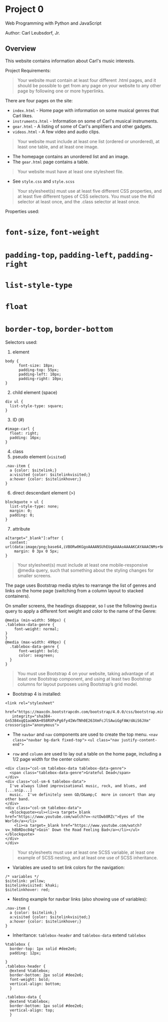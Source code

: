 # Project 0

Web Programming with Python and JavaScript

Author: Carl Leubsdorf, Jr.

## Overview

This website contains information about Carl's music interests.


Project Requirements:
> Your website must contain at least four different .html pages, and it should be possible to get from any page on your website to any other page by following one or more hyperlinks.

There are four pages on the site:
* `index.html` - Home page with information on some musical genres that Carl likes.
* `instruments.html` - Information on some of Carl's musical instruments.
* `gear.html` - A listing of some of Carl's amplifiers and other gadgets.
* `videos.html` - A few video and audio clips.

> Your website must include at least one list (ordered or unordered), at least one table, and at least one image.

* The homepage contains an unordered list and an image.
* The `gear.html` page contains a table.

> Your website must have at least one stylesheet file.

* See `style.css` and `style.scss`

> Your stylesheet(s) must use at least five different CSS properties, and at least five different types of CSS selectors. You must use the #id selector at least once, and the .class selector at least once.

Properties used:
# `font-size`, `font-weight`
# `padding-top`, `padding-left`, `padding-right`
# `list-style-type`
# `float`
# `border-top`, `border-bottom`

Selectors used:

1. element
```
body {
      font-size: 18px;
      padding-top: 55px;
      padding-left: 10px;
      padding-right: 10px;
}
```
2. child element (space)
```
div ul {
  list-style-type: square;
}
```

3. ID (#)
```
#image-carl {
  float: right;
  padding: 16px;
}
```

4. class
5. pseudo element (`visited`)
```
.nav-item {
  a {color: $sitelink;}
  a:visited {color: $sitelinkvisited;}
  a:hover {color: $sitelinkhover;}
}
```

6. direct descendant element (>)
```
blockquote > ul {
  list-style-type: none;
  margin: 0;
  padding: 0;
}
```


7. attribute 
```
a[target="_blank"]:after {
  content: url(data:image/png;base64,iVBORw0KGgoAAAANSUhEUgAAAAoAAAAKCAYAAACNMs+9AAAAQElEQVR42qXKwQkAIAxDUUdxtO6/RBQkQZvSi8I/pL4BoGw/XPkh4XigPmsUgh0626AjRsgxHTkUThsG2T/sIlzdTsp52kSS1wAAAABJRU5ErkJggg==);
    margin: 0 3px 0 5px;
}
```

> Your stylesheet(s) must include at least one mobile-responsive @media query, such that something about the styling changes for smaller screens.

The page uses Bootstrap media styles to rearrange the list of genres and links on the home page (switching from a column layout to stacked containers).

On smaller screens, the headings disappear, so I use the following `@media` query to apply a different font weight and color to the name of the Genre:
```
@media (min-width: 500px) {
.tablebox-data-genre {
    font-weight: normal;
}
}
@media (max-width: 499px) {
  .tablebox-data-genre {
      font-weight: bold;
      color: seagreen;
  }
}
```

> You must use Bootstrap 4 on your website, taking advantage of at least one Bootstrap component, and using at least two Bootstrap columns for layout purposes using Bootstrap’s grid model.

* Bootstrap 4 is installed:
```
<link rel="stylesheet"
   href="https://maxcdn.bootstrapcdn.com/bootstrap/4.0.0/css/bootstrap.min.css"
   integrity="sha384-Gn5384xqQ1aoWXA+058RXPxPg6fy4IWvTNh0E263XmFcJlSAwiGgFAW/dAiS6JXm" crossorigin="anonymous">
```

* The `navbar` and `nav` components are used to create the top menu.
`<nav class="navbar bg-dark fixed-top">`
``<ul class="nav justify-content-end">``

* `row` and `column` are used to lay out a table on the home page, including a 1/2 page width for the center column:
```
<div class="col-sm tablebox-data tablebox-data-genre">
  <span class="tablebox-data-genre">Grateful Dead</span>
</div>
<div class="col-sm-6 tablebox-data">
  I've always liked improvisational music, rock, and blues, and
[...snip...]
  music.  I've definitely seen GD/D&amp;C  more in concert than any other band.
</div>
<div class="col-sm tablebox-data">
  <blockquote><ul><li><a target=_blank href="https://www.youtube.com/watch?v=-nztDwb8RZc">Eyes of the World</a></li>
    <li><a target=_blank href="https://www.youtube.com/watch?v=_h8bRDoc04g">Goin' Down the Road Feeling Bad</a></li></ul></blockquote>
</div>
</div>
```

> Your stylesheets must use at least one SCSS variable, at least one example of SCSS nesting, and at least one use of SCSS inheritance.

* Variables are used to set link colors for the navigation:
```
/* variables */
$sitelink: yellow;
$sitelinkvisited: khaki;
$sitelinkhover: red;
```

* Nesting example for navbar links (also showing use of variables):
```
.nav-item {
  a {color: $sitelink;}
  a:visited {color: $sitelinkvisited;}
  a:hover {color: $sitelinkhover;}
}
```

* Inheritance: `tablebox-header` and `tablebox-data` extend `tablebox`

```
%tablebox {
  border-top: 1px solid #dee2e6;
  padding: 12px;

}
.tablebox-header {
  @extend %tablebox;
  border-bottom: 2px solid #dee2e6;
  font-weight: bold;
  vertical-align: bottom;
  }

.tablebox-data {
  @extend %tablebox;
  border-bottom: 1px solid #dee2e6;
  vertical-align: top;
  }
  ```
